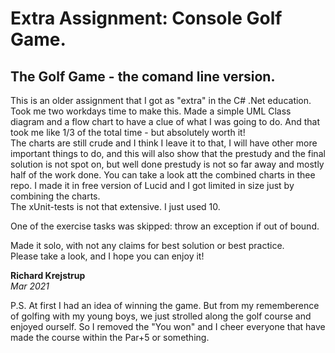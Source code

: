 # Extra Assignment: Console Golf Game.
## The Golf Game - the comand line version.

This is an older assignment that I got as "extra" in the
C# .Net education.<br>Took me two workdays time to make this.
Made a simple UML Class diagram and a flow chart to have
a clue of what I was going to do. And that took me like
1/3 of the total time - but absolutely worth it!
<br>The charts are still crude and I think I leave it to that,
I will have other more important things to do, and this will
also show that the prestudy and the final solution is not
spot on, but well done prestudy is not so far away and
mostly half of the work done. You can take a look att the
combined charts in thee repo. I made it in free version of
Lucid and I got limited in size just by combining the charts.
<br>The xUnit-tests is not that extensive. I just used 10.

One of the exercise tasks was skipped: throw an exception
if out of bound.<br>

Made it solo, with not any claims for best solution or best practice.
<br>
Please take a look, and I hope you can enjoy it!

**Richard Krejstrup**
<br>
*Mar 2021*

P.S. At first I had an idea of winning the game. But from my rememberence of golfing with my young boys, we just strolled along the golf course and enjoyed ourself. So I removed the "You won" and I cheer everyone that have made the course within the Par+5 or something.
